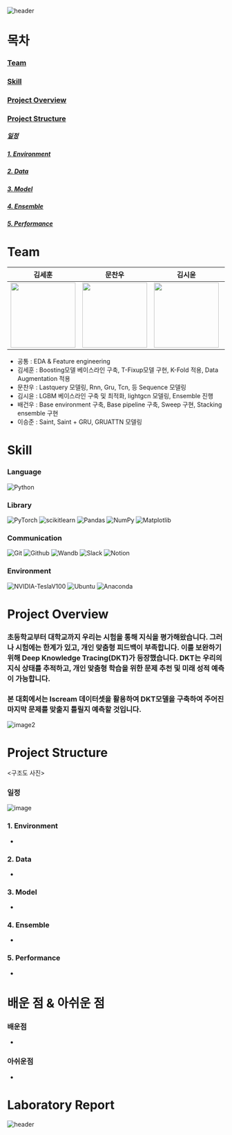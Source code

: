![header](https://capsule-render.vercel.app/api?type=rect&color=0080ff&height=180&section=header&text=Deep&nbsp;Knowledge&nbsp;Tracing(DKT)&%20render&fontSize=50&fontColor=FFFFFF)

# 목차
### [Team](#Team-1)
### [Skill](#Skill-1)
### [Project Overview](#Project-Overview-1)
### [Project Structure](#Project-Structure-1)
  ##### [일정](#일정-1)
  ##### [1. Environment](#1-Environment-1)
  ##### [2. Data](#2-Data-1)
  ##### [3. Model](#3-Model-1)
  ##### [4. Ensemble](#4-Ensemble-1)
  ##### [5. Performance](#5-Performance-1)

# Team
| **김세훈** | **문찬우** | **김시윤** | **배건우** | **이승준** |
| :------: |  :------: | :------: | :------: | :------: |
| [<img src="https://avatars.githubusercontent.com/u/8871767?v=4" height=150 width=150>](https://github.com/warpfence) | [<img src="https://avatars.githubusercontent.com/u/95879995?v=4" height=150 width=150> ](https://github.com/chanwoomoon) | [<img src="https://avatars.githubusercontent.com/u/68991530?v=4" height=150 width=150> ](https://github.com/tldbs5026) | [<img src="https://avatars.githubusercontent.com/u/83867930?v=4" height=150 width=150>](https://github.com/gunwoof) | [<img src="https://avatars.githubusercontent.com/u/133944361?v=4" height=150 width=150>](https://github.com/llseungjun) |
- 공통 : EDA & Feature engineering
- 김세훈 : Boosting모델 베이스라인 구축, T-Fixup모델 구현, K-Fold 적용, Data Augmentation 적용
- 문찬우 : Lastquery 모델링, Rnn, Gru, Tcn, 등 Sequence 모델링
- 김시윤 : LGBM 베이스라인 구축 및 최적화, lightgcn 모델링, Ensemble 진행
- 배건우 : Base environment 구축, Base pipeline 구축, Sweep 구현, Stacking ensemble 구현
- 이승준 : Saint, Saint + GRU, GRUATTN 모델링

# Skill 
### Language
  ![Python](https://img.shields.io/badge/python-3670A0?style=for-the-badge&logo=python&logoColor=ffdd54)

### Library
  ![PyTorch](https://img.shields.io/badge/PyTorch-%23EE4C2C.svg?style=for-the-badge&logo=PyTorch&logoColor=white)
  ![scikitlearn](https://img.shields.io/badge/scikitlearn-F7931E?style=for-the-badge&logo=scikitlearn&logoColor=white)
  ![Pandas](https://img.shields.io/badge/pandas-%23150458.svg?style=for-the-badge&logo=pandas&logoColor=white)
  ![NumPy](https://img.shields.io/badge/numpy-%23013243.svg?style=for-the-badge&logo=numpy&logoColor=white)
  ![Matplotlib](https://img.shields.io/badge/Matplotlib-%23ff0000.svg?style=for-the-badge&logo=Matplotlib&logoColor=black)

### Communication
  ![Git](https://img.shields.io/badge/git-%23F05033.svg?style=for-the-badge&logo=git&logoColor=white)
  ![Github](https://img.shields.io/badge/GitHub-100000?style=for-the-badge&logo=github&logoColor=white)
  ![Wandb](https://img.shields.io/badge/Weights_&_Biases-FFBE00?style=for-the-badge&logo=WeightsAndBiases&logoColor=white)
  ![Slack](https://img.shields.io/badge/Slack-4A154B?style=for-the-badge&logo=slack&logoColor=white)
  ![Notion](https://img.shields.io/badge/Notion-000000?style=for-the-badge&logo=notion&logoColor=white)

### Environment
  ![NVIDIA-TeslaV100](https://img.shields.io/badge/NVIDIA-TeslaV100-76B900?style=for-the-badge&logo=nvidia&logoColor=white)
  ![Ubuntu](https://img.shields.io/badge/Ubuntu-E95420?style=for-the-badge&logo=ubuntu&logoColor=white)
  ![Anaconda](https://img.shields.io/badge/Anaconda-44A833.svg?style=for-the-badge&logo=Anaconda&logoColor=white)

# Project Overview

### 초등학교부터 대학교까지 우리는 시험을 통해 지식을 평가해왔습니다. 그러나 시험에는 한계가 있고, 개인 맞춤형 피드백이 부족합니다. 이를 보완하기 위해 Deep Knowledge Tracing(DKT)가 등장했습니다. DKT는 우리의 지식 상태를 추적하고, 개인 맞춤형 학습을 위한 문제 추천 및 미래 성적 예측이 가능합니다.   
### 본 대회에서는 Iscream 데이터셋을 활용하여 DKT모델을 구축하여 주어진 마지막 문제를 맞출지 틀릴지 예측할 것입니다.  
 
![image2](https://github.com/boostcampaitech6/level2-dkt-recsys-04/assets/83867930/41b0381c-43b4-4452-81b1-441a1b073d44)  

# Project Structure
<구조도 사진>
### 일정
![image](https://github.com/boostcampaitech6/level2-dkt-recsys-04/assets/83867930/a1075fce-e913-45ff-b73a-2ce7d8ee511a)

### 1. Environment
  -
### 2. Data
  -
### 3. Model
  -
### 4. Ensemble
  -
### 5. Performance
  -


# 배운 점 & 아쉬운 점
### 배운점
  -
### 아쉬운점
  -
# Laboratory Report

![header](https://capsule-render.vercel.app/api?type=rect&color=0080ff&height=180&section=header&text=Deep&nbsp;Knowledge&nbsp;Tracing(DKT)&%20render&fontSize=50&fontColor=FFFFFF)
